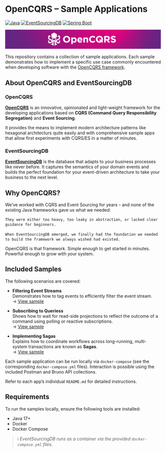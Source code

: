 # OpenCQRS – Sample Applications

<!-- BADGES_START -->
[![Java](https://img.shields.io/endpoint?url=https%3A%2F%2Fraw.githubusercontent.com%2Fopen-cqrs%2Fopencqrs%2Frefs%2Fheads%2Fgh-pages%2Fbadges%2Fjdk.json)](https://openjdk.org)
[![EventSourcingDB](https://img.shields.io/endpoint?url=https%3A%2F%2Fraw.githubusercontent.com%2Fopen-cqrs%2Fopencqrs%2Frefs%2Fheads%2Fgh-pages%2Fbadges%2Fesdb.json)](https://www.eventsourcingdb.io)
[![Spring Boot](https://img.shields.io/endpoint?url=https%3A%2F%2Fraw.githubusercontent.com%2Fopen-cqrs%2Fopencqrs%2Frefs%2Fheads%2Fgh-pages%2Fbadges%2Fspring.json)](https://spring.io/projects/spring-boot)
<!-- BADGES_END -->

![OpenCQRS](banner.png)


This repository contains a collection of sample applications. Each sample demonstrates how to implement a specific use case commonly encountered when developing software with the [OpenCQRS framework](https://www.opencqrs.com).


## About OpenCQRS and EventSourcingDB

### OpenCQRS

[**OpenCQRS**](https://github.com/open-cqrs/opencqrs) is an innovative, opinionated and light-weight framework for the developing applications based on **CQRS (Command Query Responsibility Segregation)** and **Event Sourcing**.  

It provides the means to implement modern architecture patterns like hexagonal architecturs quite easily and with comprehensive sample apps that allow first experiments with CQRS/ES in a matter of minutes.

### EventSourcingDB

[**EventSourcingDB**](https://www.eventsourcingdb.io) is the database that adapts to your business processes like never before. It captures the semantics of your domain events and builds the perfect foundation for your event-driven architecture to take your business to the next level.

## Why OpenCQRS?

We’ve worked with CQRS and Event Sourcing for years – and none of the existing Java frameworks gave us what we needed:

    They were either too heavy, too leaky in abstraction, or lacked clear guidance for beginners.

    When EventSourcingDB emerged, we finally had the foundation we needed to build the framework we always wished had existed.

OpenCQRS is that framework.
Simple enough to get started in minutes. Powerful enough to grow with your system.

## Included Samples

The following scenarios are covered:

- **Filtering Event Streams**  
  Demonstrates how to tag events to efficiently filter the event stream.  
  → [View sample](./using-event-streams)

- **Subscribing to Queriess**  
  Shows how to wait for read-side projections to reflect the outcome of a command using polling or reactive subscriptions.  
  → [View sample](./subscription-queries)

- **Implementing Sagas**  
  Explains how to coordinate workflows across long-running, multi-system transactions are known as **Sagas**.  
  → [View sample](./implementing-sagas)

Each sample application can be run locally via `docker-compose` (see the corresponding `docker-compose.yml` files). Interaction is possible using the included Postman and Bruno API collections.

Refer to each app’s individual `README.md` for detailed instructions.


## Requirements

To run the samples locally, ensure the following tools are installed:

- Java 17+
- Docker
- Docker Compose

> ℹ️ *EventSourcingDB runs as a container via the provided `docker-compose.yml` files.*
